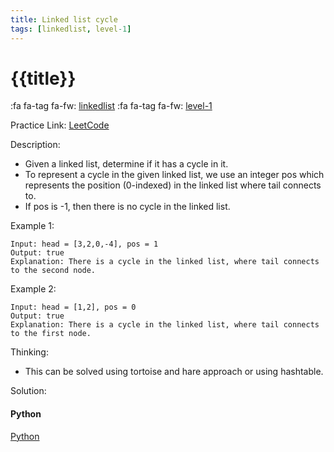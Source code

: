 ```yaml
---
title: Linked list cycle
tags: [linkedlist, level-1]
---
```


# {{title}}

:fa fa-tag fa-fw: [linkedlist]({{tagspath}}/linkedlist)
:fa fa-tag fa-fw: [level-1]({{tagspath}}/level-1)

Practice Link: [LeetCode](https://leetcode.com/problems/linked-list-cycle/)

Description:

- Given a linked list, determine if it has a cycle in it.
- To represent a cycle in the given linked list, we use an integer pos which represents the position (0-indexed) in the linked list where tail connects to.
- If pos is -1, then there is no cycle in the linked list.

Example 1:

```text
Input: head = [3,2,0,-4], pos = 1
Output: true
Explanation: There is a cycle in the linked list, where tail connects to the second node.
```

Example 2:

```text
Input: head = [1,2], pos = 0
Output: true
Explanation: There is a cycle in the linked list, where tail connects to the first node.
```

Thinking:

- This can be solved using tortoise and hare approach or using hashtable.

Solution:

<!-- tabs:start -->
#### **Python**

[Python](../pycode/linkedlist/linked-list-cycle.py ':include :type=code')
<!-- tabs:end -->
